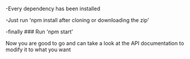 -Every dependency has been installed

-Just run 'npm install after cloning or downloading the zip'

-finally ### Run 'npm start'

Now you are good to go and can take a look at the API documentation to modify it to what you want